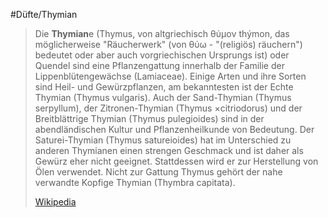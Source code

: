 #Düfte/Thymian
> Die **Thymian**e (Thymus, von altgriechisch θύμον thýmon, das möglicherweise "Räucherwerk" (von θύω - "(religiös) räuchern") bedeutet oder aber auch vorgriechischen Ursprungs ist) oder Quendel sind eine Pflanzengattung innerhalb der Familie der Lippenblütengewächse (Lamiaceae). Einige Arten und ihre Sorten sind Heil- und Gewürzpflanzen, am bekanntesten ist der Echte Thymian (Thymus vulgaris). Auch der Sand-Thymian (Thymus serpyllum), der Zitronen-Thymian (Thymus ×citriodorus) und der Breitblättrige Thymian (Thymus pulegioides) sind in der abendländischen Kultur und Pflanzenheilkunde von Bedeutung. Der Saturei-Thymian (Thymus satureioides) hat im Unterschied zu anderen Thymianen einen strengen Geschmack und ist daher als Gewürz eher nicht geeignet. Stattdessen wird er zur Herstellung von Ölen verwendet. Nicht zur Gattung Thymus gehört der nahe verwandte Kopfige Thymian (Thymbra capitata).
>
> [Wikipedia](https://de.wikipedia.org/wiki/Thymiane)